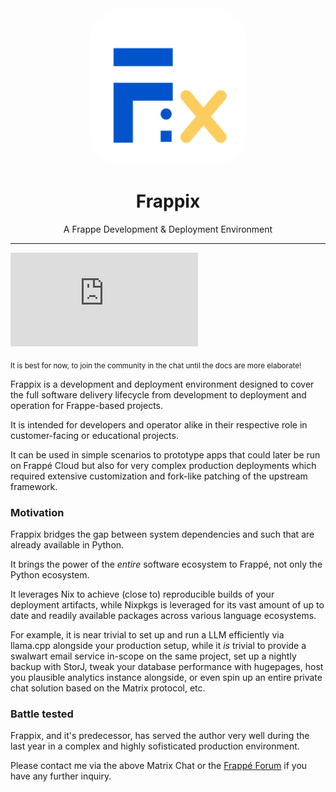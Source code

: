 <div align="center">
  <img src="artwork/logo.svg" width="250" style="border-radius:20%"/>
  <h1>Frappix</h1>
  <p>A Frappe Development & Deployment Environment</span>
</div>

---

[![Chat on Matrix](https://img.shields.io/matrix/frappix:matrix.org?server_fqdn=matrix.org&style=for-the-badge)](https://matrix.to/#/#frappix:matrix.org)

<sub>It is best for now, to join the community in the chat until the docs are more elaborate!</sub>

Frappix is a development and deployment environment designed to cover the full software delivery lifecycle from development to deployment and operation for Frappe-based projects.

It is intended for developers and operator alike in their respective role in customer-facing or educational projects.

It can be used in simple scenarios to prototype apps that could later be run on Frappé Cloud but also for very complex production deployments which required extensive customization and fork-like patching of the upstream framework.

### Motivation

Frappix bridges the gap between system dependencies and such that are already available in Python.

It brings the power of the _entire_ software ecosystem to Frappé, not only the Python ecosystem.

It leverages Nix to achieve (close to) reproducible builds of your deployment artifacts, while Nixpkgs is leveraged for its vast amount of up to date and readily available packages across various language ecosystems.

For example, it is near trivial to set up and run a LLM efficiently via llama.cpp alongside your production setup, while it _is_ trivial to provide a swalwart email service in-scope on the same project, set up a nightly backup with StorJ, tweak your database performance with hugepages, host you plausible analytics instance alongside, or even spin up an entire private chat solution based on the Matrix protocol, etc.

### Battle tested

Frappix, and it's predecessor, has served the author very well during the last year in a complex and highly sofisticated production environment.

Please contact me via the above Matrix Chat or the [Frappé Forum](https://discuss.frappe.io/) if you have any further inquiry.
